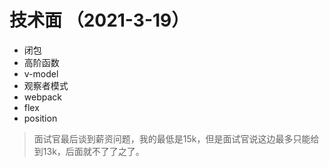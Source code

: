 <!--
 * @Author: zyxm5
 * @Date: 2021-03-23 06:32:09
 * @LastEditors: zyxm5
 * @LastEditTime: 2021-04-15 07:13:22
 * @Description: 
-->
# 技术面 （2021-3-19）

- 闭包
- 高阶函数
- v-model
- 观察者模式
- webpack
- flex
- position

> 面试官最后谈到薪资问题，我的最低是15k，但是面试官说这边最多只能给到13k，后面就不了了之了。
